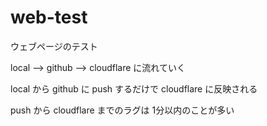# web-test
ウェブページのテスト

local --> github --> cloudflare に流れていく

local から github に push するだけで cloudflare に反映される

push から cloudflare までのラグは 1分以内のことが多い
